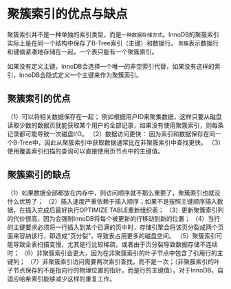 # 聚簇索引的优点与缺点

聚簇索引并不是一种单独的索引类型，而是`一种数据存储方式`。InnoDB的聚簇索引实际上是在同一个结构中保存了B-Tree索引（主键）和数据行。
`聚簇`表示数据行和键值紧凑地存储在一起，一个表只能有一个聚簇索引。

如果没有定义主键，InnoDB会选择一个唯一的非空索引代替，如果没有这样的索引，InnoDB会隐式定义一个主键来作为聚簇索引。

## 聚簇索引的优点
（1）可以将相关数据保存在一起；
例如根据用户ID来聚集数据，这样只要从磁盘读取少数的数据页就能获取某个用户的全部记录，如果没有使用聚簇索引，则每条记录都可能导致一次磁盘I/O。
（2）数据访问更快：
因为索引和数据保存在同一个B-Tree中，因此从聚簇索引中获取数据通常比在非聚簇索引中查找更快。
（3）使用覆盖索引扫描的查询可以直接使用页节点中的主键值。

## 聚簇索引的缺点
（1）如果数据全部都放在内存中，则访问顺序就不那么重要了，聚簇索引也就没什么优势了；
（2）插入速度严重依赖于插入顺序；如果不是按照主键顺序插入数据，在插入完成后最好执行OPTIMIZE TABLE重新组织表；
（3）更新聚簇索引列的代价很高，因为会强制InnoDB将每个被更新的行移动到新的位置；
（4）当行的主键要求必须将一行插入到某个已满的页中时，存储引擎会将该页分裂成两个页面来容纳该行，即造成“页分裂”，导致表占用更多的磁盘空间。
（5）聚簇索引可能导致全表扫描变慢，尤其是行比较稀疏，或者由于页分裂导致数据存储不连续时；
（6）非聚簇索引会更大，因为在非聚簇索引的叶子节点中包含了引用行的主键列；
（7）非聚簇索引访问需要两次索引查找，而不是一次；（非聚簇索引的叶子节点保存的不是指向行的物理位置的指针，而是行的主键值），对于InnoDB，自适应哈希索引能够减少这样的重复工作。